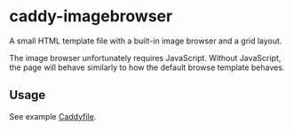 # caddy-imagebrowser

A small HTML template file with a built-in image browser and a grid layout.

The image browser unfortunately requires JavaScript. Without JavaScript, the
page will behave similarly to how the default browse template behaves.

## Usage

See example [Caddyfile](./Caddyfile).
